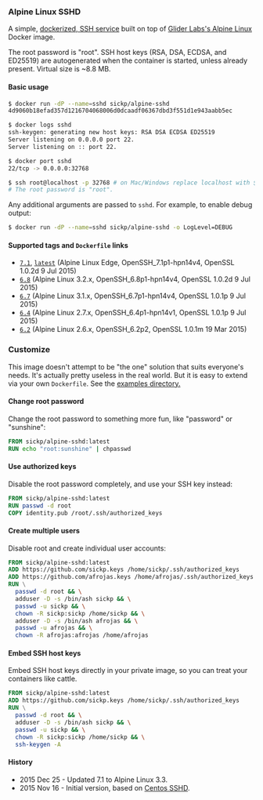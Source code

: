 ### Alpine Linux SSHD

A simple, [dockerized, SSH service][alpine_sshd] built on top of [Glider Labs's Alpine Linux][gliderlabs_alpine] Docker image.

The root password is "root". SSH host keys (RSA, DSA, ECDSA, and ED25519) are autogenerated when the container is started, unless already present. Virtual size is ~8.8 MB.

#### Basic usage

```sh
$ docker run -dP --name=sshd sickp/alpine-sshd
4d9060b18efad357d1216704068006d0dcaadf06367dbd3f551d1e943aabb5ec

$ docker logs sshd
ssh-keygen: generating new host keys: RSA DSA ECDSA ED25519
Server listening on 0.0.0.0 port 22.
Server listening on :: port 22.

$ docker port sshd
22/tcp -> 0.0.0.0:32768

$ ssh root@localhost -p 32768 # on Mac/Windows replace localhost with $(docker-machine ip default)
# The root password is "root".
```

Any additional arguments are passed to `sshd`. For example, to enable debug output:

```sh
$ docker run -dP --name=sshd sickp/alpine-sshd -o LogLevel=DEBUG
```

#### Supported tags and `Dockerfile` links

* [`7.1`][dockerfile_7_1], [`latest`][dockerfile_7_1] (Alpine Linux Edge, OpenSSH_7.1p1-hpn14v4, OpenSSL 1.0.2d 9 Jul 2015)
* [`6.8`][dockerfile_6_8] (Alpine Linux 3.2.x, OpenSSH_6.8p1-hpn14v4, OpenSSL 1.0.2d 9 Jul 2015)
* [`6.7`][dockerfile_6_7] (Alpine Linux 3.1.x, OpenSSH_6.7p1-hpn14v4, OpenSSL 1.0.1p 9 Jul 2015)
* [`6.4`][dockerfile_6_4] (Alpine Linux 2.7.x, OpenSSH_6.4p1-hpn14v1, OpenSSL 1.0.1p 9 Jul 2015)
* [`6.2`][dockerfile_6_2] (Alpine Linux 2.6.x, OpenSSH_6.2p2, OpenSSL 1.0.1m 19 Mar 2015)

### Customize

This image doesn't attempt to be "the one" solution that suits everyone's needs. It's actually pretty useless in the real world. But it is easy to extend via your own `Dockerfile`. See the [examples directory.][examples]

#### Change root password

Change the root password to something more fun, like "password" or "sunshine":

```dockerfile
FROM sickp/alpine-sshd:latest
RUN echo "root:sunshine" | chpasswd
```

#### Use authorized keys

Disable the root password completely, and use your SSH key instead:

```dockerfile
FROM sickp/alpine-sshd:latest
RUN passwd -d root
COPY identity.pub /root/.ssh/authorized_keys
```

#### Create multiple users

Disable root and create individual user accounts:

```dockerfile
FROM sickp/alpine-sshd:latest
ADD https://github.com/sickp.keys /home/sickp/.ssh/authorized_keys
ADD https://github.com/afrojas.keys /home/afrojas/.ssh/authorized_keys
RUN \
  passwd -d root && \
  adduser -D -s /bin/ash sickp && \
  passwd -u sickp && \
  chown -R sickp:sickp /home/sickp && \
  adduser -D -s /bin/ash afrojas && \
  passwd -u afrojas && \
  chown -R afrojas:afrojas /home/afrojas
```

#### Embed SSH host keys

Embed SSH host keys directly in your private image, so you can treat your containers like cattle.

```dockerfile
FROM sickp/alpine-sshd:latest
ADD https://github.com/sickp.keys /home/sickp/.ssh/authorized_keys
RUN \
  passwd -d root && \
  adduser -D -s /bin/ash sickp && \
  passwd -u sickp && \
  chown -R sickp:sickp /home/sickp && \
  ssh-keygen -A
```

#### History

- 2015 Dec 25 - Updated 7.1 to Alpine Linux 3.3.
- 2015 Nov 16 - Initial version, based on [Centos SSHD][centos_sshd].

[alpine_sshd]:       https://hub.docker.com/r/sickp/alpine-sshd/
[gliderlabs_alpine]: https://hub.docker.com/r/gliderlabs/alpine/
[dockerfile_7_1]:    https://github.com/sickp/docker-alpine-sshd/tree/master/versions/7.1/Dockerfile
[dockerfile_6_8]:    https://github.com/sickp/docker-alpine-sshd/tree/master/versions/6.8/Dockerfile
[dockerfile_6_7]:    https://github.com/sickp/docker-alpine-sshd/tree/master/versions/6.7/Dockerfile
[dockerfile_6_4]:    https://github.com/sickp/docker-alpine-sshd/tree/master/versions/6.4/Dockerfile
[dockerfile_6_2]:    https://github.com/sickp/docker-alpine-sshd/tree/master/versions/6.2/Dockerfile
[examples]:          https://github.com/sickp/docker-alpine-sshd/tree/master/examples/
[centos_sshd]:       https://hub.docker.com/r/sickp/centos-sshd/
